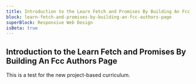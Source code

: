 ```yaml
---
title: Introduction to the Learn Fetch and Promises By Building An Fcc Authors Page
block: learn-fetch-and-promises-by-building-an-fcc-authors-page
superBlock: Responsive Web Design
isBeta: true
---
```


## Introduction to the Learn Fetch and Promises By Building An Fcc Authors Page

This is a test for the new project-based curriculum.
